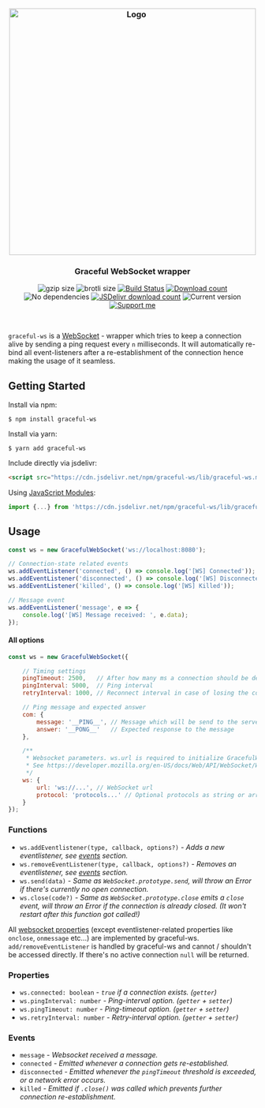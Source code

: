 <h3 align="center">
    <img src="https://user-images.githubusercontent.com/30767528/80870473-eef95980-8ca6-11ea-9218-8fe7c043af0b.png" width="500" alt="Logo">
</h3>

<h3 align="center">
    Graceful WebSocket wrapper
</h3>

<p align="center">
  <img alt="gzip size" src="https://img.badgesize.io/https://cdn.jsdelivr.net/npm/graceful-ws/lib/graceful-ws.min.js?compression=gzip&style=flat-square">
  <img alt="brotli size" src="https://img.badgesize.io/https://cdn.jsdelivr.net/npm/graceful-ws/lib/graceful-ws.min.js?compression=brotli&style=flat-square">
  <a href="https://github.com/Simonwep/graceful-ws/actions"><img
     alt="Build Status"
     src="https://img.shields.io/github/workflow/status/Simonwep/graceful-ws/CI?style=flat-square"></a>
  <a href="https://www.npmjs.com/package/graceful-ws"><img
     alt="Download count"
     src="https://img.shields.io/npm/dm/graceful-ws.svg?style=popout-square"></a>
  <img alt="No dependencies" src="https://img.shields.io/badge/dependencies-none-27ae60.svg?style=popout-square">
  <a href="https://www.jsdelivr.com/package/npm/graceful-ws"><img
     alt="JSDelivr download count"
     src="https://data.jsdelivr.com/v1/package/npm/graceful-ws/badge"></a>
  <img alt="Current version"
       src="https://img.shields.io/github/tag/Simonwep/graceful-ws.svg?color=3498DB&label=version&style=flat-square">
  <a href="https://github.com/sponsors/Simonwep"><img
     alt="Support me"
     src="https://img.shields.io/badge/github-support-3498DB.svg?style=popout-square"></a>
</p>

<br>


`graceful-ws` is a [WebSocket](https://developer.mozilla.org/en-US/docs/Web/API/WebSocket) - wrapper which tries to keep a connection alive
by sending a ping request every `n` milliseconds. It will automatically re-bind all event-listeners after a re-establishment of the connection
hence making the usage of it seamless.

## Getting Started

Install via npm:
```shell
$ npm install graceful-ws
```

Install via yarn:
```shell
$ yarn add graceful-ws
```

Include directly via jsdelivr:
```html
<script src="https://cdn.jsdelivr.net/npm/graceful-ws/lib/graceful-ws.min.js"></script>
```

Using [JavaScript Modules](https://developer.mozilla.org/en-US/docs/Web/JavaScript/Guide/Modules):

````js
import {...} from 'https://cdn.jsdelivr.net/npm/graceful-ws/lib/graceful-ws.min.mjs'
````


## Usage

```js
const ws = new GracefulWebSocket('ws://localhost:8080');

// Connection-state related events
ws.addEventListener('connected', () => console.log('[WS] Connected'));
ws.addEventListener('disconnected', () => console.log('[WS] Disconnected'));
ws.addEventListener('killed', () => console.log('[WS] Killed'));

// Message event
ws.addEventListener('message', e => {
    console.log('[WS] Message received: ', e.data);
});
```


#### All options
```js
const ws = new GracefulWebSocket({

    // Timing settings
    pingTimeout: 2500,   // After how many ms a connection should be declared as disconnected
    pingInterval: 5000,  // Ping interval
    retryInterval: 1000, // Reconnect interval in case of losing the connection

    // Ping message and expected answer
    com: {
        message: '__PING__', // Message which will be send to the server as question "hey, are you still there?"
        answer: '__PONG__'   // Expected response to the message
    },

    /**
     * Websocket parameters. ws.url is required to initialize GracefulWebsocket, otherwise an error will be thrown.
     * See https://developer.mozilla.org/en-US/docs/Web/API/WebSocket/WebSocket#Parameters
     */
    ws: {
        url: 'ws://...', // WebSocket url
        protocol: 'protocols...' // Optional protocols as string or array of strings
    }
});
```

### Functions
* `ws.addEventlistener(type, callback, options?)` _- Adds a new eventlistener, see [events](#events) section._
* `ws.removeEventListener(type, callback, options?)` _- Removes an eventlistener,  see [events](#events) section._
* `ws.send(data)` _- Same as `WebSocket.prototype.send`, will throw an Error if there's currently no open connection._
* `ws.close(code?)` _- Same as `WebSocket.prototype.close` emits a `close` event, will throw an Error if the connection is already closed. (It won't restart after this function got called!)_

All [websocket properties](https://developer.mozilla.org/en-US/docs/Web/API/WebSocket) (except eventlistener-related properties like `onclose`, `onmessage` etc...) are implemented by graceful-ws. `add/removeEventListener` is handled by graceful-ws and cannot / shouldn't be accessed directly.
If there's no active connection `null` will be returned.

### Properties
* `ws.connected: boolean` _- `true` if a connection exists. (`getter`)_
* `ws.pingInterval: number` _- Ping-interval option. (`getter` + `setter`)_
* `ws.pingTimeout: number` _- Ping-timeout option.  (`getter` + `setter`)_
* `ws.retryInterval: number` _- Retry-interval option.  (`getter` + `setter`)_

### Events
* `message` _- Websocket received a message._
* `connected` _- Emitted whenever a connection gets re-established._
* `disconnected` _- Emitted whenever the `pingTimeout` threshold is exceeded, or a network error occurs._
* `killed` _- Emitted if `.close()` was called which prevents further connection re-establishment._
